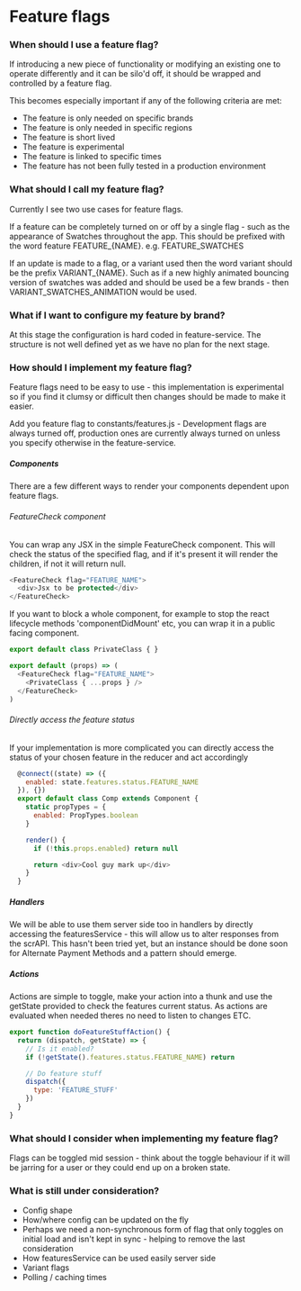# Feature flags

### When should I use a feature flag?

If introducing a new piece of functionality or modifying an existing one to operate differently and it can be silo'd off, it should be wrapped and controlled by a feature flag.

This becomes especially important if any of the following criteria are met:
 * The feature is only needed on specific brands
 * The feature is only needed in specific regions
 * The feature is short lived
 * The feature is experimental
 * The feature is linked to specific times
 * The feature has not been fully tested in a production environment


### What should I call my feature flag?

Currently I see two use cases for feature flags.

If a feature can be completely turned on or off by a single flag - such as the appearance of Swatches throughout the app. This should be prefixed with the word feature FEATURE_{NAME}. e.g. FEATURE_SWATCHES

If an update is made to a flag, or a variant used then the word variant should be the prefix VARIANT_{NAME}. Such as if a new highly animated bouncing version of swatches was added and should be used be a few brands - then VARIANT_SWATCHES_ANIMATION would be used.


### What if I want to configure my feature by brand?

At this stage the configuration is hard coded in feature-service. The structure is not well defined yet as we have no plan for the next stage.


### How should I implement my feature flag?

Feature flags need to be easy to use - this implementation is experimental so if you find it clumsy or difficult then changes should be made to make it easier.

Add you feature flag to constants/features.js - Development flags are always turned off, production ones are currently always turned on unless you specify otherwise in the feature-service.


##### Components

There are a few different ways to render your components dependent upon feature flags.

###### FeatureCheck component

You can wrap any JSX in the simple FeatureCheck component. This will check the status of the specified flag, and if it's present it will render the children, if not it will return null.

```javascript
<FeatureCheck flag="FEATURE_NAME">
  <div>Jsx to be protected</div>
</FeatureCheck>
```

If you want to block a whole component, for example to stop the react lifecycle methods 'componentDidMount' etc, you can wrap it in a public facing component.

```javascript
export default class PrivateClass { }

export default (props) => (
  <FeatureCheck flag="FEATURE_NAME">
    <PrivateClass { ...props } />
  </FeatureCheck>
)
```

###### Directly access the feature status

If your implementation is more complicated you can directly access the status of your chosen feature in the reducer and act accordingly

```javascript
  @connect((state) => ({
    enabled: state.features.status.FEATURE_NAME
  }), {})
  export default class Comp extends Component {
    static propTypes = {
      enabled: PropTypes.boolean
    }

    render() {
      if (!this.props.enabled) return null

      return <div>Cool guy mark up</div>
    }
  }
```


##### Handlers

We will be able to use them server side too in handlers by directly accessing the featuresService - this will allow us to alter responses from the scrAPI. This hasn't been tried yet, but an instance should be done soon for Alternate Payment Methods and a pattern should emerge.

##### Actions

Actions are simple to toggle, make your action into a thunk and use the getState provided to check the features current status. As actions are evaluated when needed theres no need to listen to changes ETC.

```javascript
export function doFeatureStuffAction() {
  return (dispatch, getState) => {
    // Is it enabled?
    if (!getState().features.status.FEATURE_NAME) return

    // Do feature stuff
    dispatch({
      type: 'FEATURE_STUFF'
    })
  }
}
```

### What should I consider when implementing my feature flag?

Flags can be toggled mid session - think about the toggle behaviour if it will be jarring for a user or they could end up on a broken state.


### What is still under consideration?

 * Config shape
 * How/where config can be updated on the fly
 * Perhaps we need a non-synchronous form of flag that only toggles on initial load and isn't kept in sync - helping to remove the last consideration
 * How featuresService can be used easily server side
 * Variant flags
 * Polling / caching times
